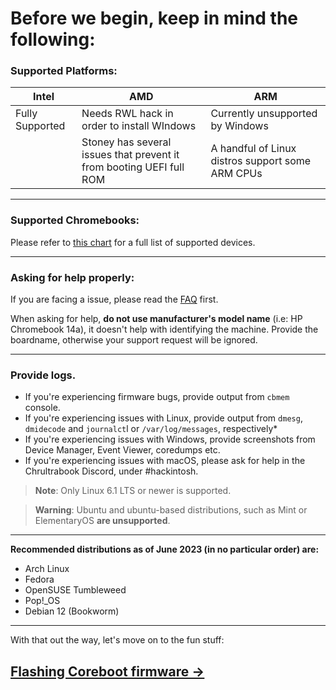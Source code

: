 # Before we begin, keep in mind the following:

### Supported Platforms:

| Intel            | AMD           |                              ARM            |
| ---------------- | --------------------------------------------| ------------- |
| Fully Supported  | Needs RWL hack in order to install WIndows  | Currently unsupported by Windows |
|     | Stoney has several issues that prevent it from booting UEFI full ROM                   | A handful of Linux distros support some ARM CPUs|

-------------

### Supported Chromebooks:

Please refer to [this chart](supported-devices.md) for a full list of supported devices.

-------------

### Asking for help properly:
If you are facing a issue, please read the [FAQ](faq.md) first.

When asking for help, **do not use manufacturer's model name** (i.e: HP Chromebook 14a), it doesn't help with identifying the machine. Provide the boardname, otherwise your support request will be ignored.

--------------

### Provide logs.

* If you're experiencing firmware bugs, provide output from `cbmem` console.
* If you're experiencing issues with Linux, provide output from `dmesg`, `dmidecode` and `journalct`l or `/var/log/messages`, respectively*
* If you're experiencing issues with Windows, provide screenshots from Device Manager, Event Viewer, coredumps etc.
* If you're experiencing issues with macOS, please ask for help in the Chrultrabook Discord, under #hackintosh. 

>**Note**: Only Linux 6.1 LTS or newer is supported.

>**Warning**: Ubuntu and ubuntu-based distributions, such as Mint or ElementaryOS **are unsupported**.

--------------

**Recommended distributions as of June 2023 (in no particular order) are:**

* Arch Linux
* Fedora
* OpenSUSE Tumbleweed
* Pop!_OS
* Debian 12 (Bookworm)

----------------

With that out the way, let's move on to the fun stuff:

## [Flashing Coreboot firmware →](firmware.md) 
